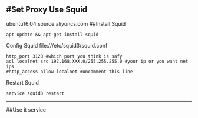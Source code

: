 #Set Proxy Use Squid
---------------------------------
ubuntu16.04 source aliyuncs.com
##Install Squid
```
apt update && apt-get install squid
```
Config Squid file:///etc/squid3/squid.conf
```
http_port 3128 #which port you think is safy
acl localnet src 192.168.XXX.0/255.255.255.0 #your ip or you want net ips
#http_access allow localnet #uncomment this line
```
Restart Squid
```
service squid3 restart
```
---------------------------------
##Use it service
